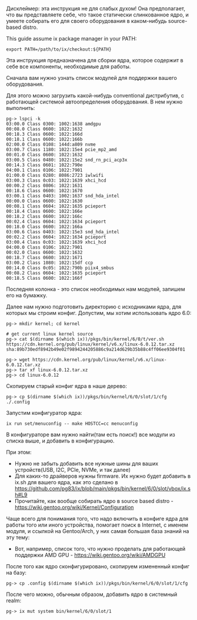 Дисклеймер: эта инструкция не для слабых духом! Она предполагает, что вы представляете себе, что такое статически слинкованное ядро, и умеете собирать его для своего оборудования в каком-нибудь source-based distro.

This guide assume ix package manager in your PATH:

```
export PATH=/path/to/ix/checkout:${PATH}
```

Эта инструкция предназначена для сборки ядра, которое содержит в себе все компоненты, необходимые для работы.

Сначала вам нужно узнать список модулей для поддержки вашего оборудования.

Для этого можно загрузить какой-нибудь conventional дистрибутив, с работающей системой автоопределения оборудования. В нем нужно выполнить:

```
pg-> lspci -k
03:00.0 Class 0300: 1002:1638 amdgpu
00:08.0 Class 0600: 1022:1632
00:18.3 Class 0600: 1022:166d
00:18.1 Class 0600: 1022:166b
02:00.0 Class 0108: 144d:a809 nvme
03:00.7 Class 1180: 1022:15e4 pcie_mp2_amd
00:01.0 Class 0600: 1022:1632
03:00.5 Class 0480: 1022:15e2 snd_rn_pci_acp3x
00:14.3 Class 0601: 1022:790e
04:00.1 Class 0106: 1022:7901
01:00.0 Class 0280: 8086:2723 iwlwifi
03:00.3 Class 0c03: 1022:1639 xhci_hcd
00:00.2 Class 0806: 1022:1631
00:18.6 Class 0600: 1022:1670
03:00.1 Class 0403: 1002:1637 snd_hda_intel
00:00.0 Class 0600: 1022:1630
00:08.1 Class 0604: 1022:1635 pcieport
00:18.4 Class 0600: 1022:166e
00:18.2 Class 0600: 1022:166c
00:02.4 Class 0604: 1022:1634 pcieport
00:18.0 Class 0600: 1022:166a
03:00.6 Class 0403: 1022:15e3 snd_hda_intel
00:02.2 Class 0604: 1022:1634 pcieport
03:00.4 Class 0c03: 1022:1639 xhci_hcd
04:00.0 Class 0106: 1022:7901
00:02.0 Class 0600: 1022:1632
00:18.7 Class 0600: 1022:1671
03:00.2 Class 1080: 1022:15df ccp
00:14.0 Class 0c05: 1022:790b piix4_smbus
00:08.2 Class 0604: 1022:1635 pcieport
00:18.5 Class 0600: 1022:166f
```

Последняя колонка - это список необходимых нам модулей, запишем его на бумажку.

Далее нам нужно подготовить директорию с исходниками ядра, для которых мы строим конфиг. Допустим, мы хотим использовать ядро 6.0:

```
pg-> mkdir kernel; cd kernel

# get current linux kernel source
pg-> cat $(dirname $(which ix))/pkgs/bin/kernel/6/0/t/ver.sh
https://cdn.kernel.org/pub/linux/kernel/v6.x/linux-6.0.12.tar.xz
sha:89b730edf8942b49e02f9894244205886c9a214d629b35b88c4ff06ee9304f01

pg-> wget https://cdn.kernel.org/pub/linux/kernel/v6.x/linux-6.0.12.tar.xz
pg-> tar xf linux-6.0.12.tar.xz
pg-> cd linux-6.0.12
```

Скопируем старый конфиг ядра в наше дерево:

```
pg-> cp $(dirname $(which ix))/pkgs/bin/kernel/6/0/slot/1/cfg ./.config
```

Запустим конфигуратор ядра:

```
ix run set/menuconfig -- make HOSTCC=cc menuconfig
```

В конфигураторе вам нужно найти(там есть поиск!) все модули из списка выше, и добавить в конфигурацию.

При этом:

 * Нужно не забыть добавить все нужные шины для ваших устройств(USB, I2C, PCIe, NVMe, и так далее)
 * Для каких-то драйверов нужны firmware. Их нужно будет добавить в ix.sh для вашего ядра, как это сделано в https://github.com/pg83/ix/blob/main/pkgs/bin/kernel/6/0/slot/vbox/ix.sh#L9
 * Прочитайте, как вообще собирать ядро в source based distro - https://wiki.gentoo.org/wiki/Kernel/Configuration

Чаще всего для понимания того, что надо включить в конфиге ядра для работы того или иного устройства, помогает поиск в Internet, с именем модуля, и ссылкой на Gentoo/Arch, у них самая большая база знаний на эту тему:

 * Вот, например, список того, что нужно проделать для работающей поддержки AMD GPU - https://wiki.gentoo.org/wiki/AMDGPU

После того как ядро сконфигурировано, скопируем измененный конфиг на базу:

```
pg-> cp .config $(dirname $(which ix))/pkgs/bin/kernel/6/0/slot/1/cfg
```

После чего можно, обычным образом, добавить ядро в системный realm:

```
pg-> ix mut system bin/kernel/6/0/slot/1
```
